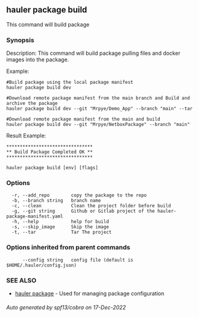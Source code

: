 ## hauler package build

This command will build package

### Synopsis


Description:
This command will build package pulling files and docker images into the package.

Example:
```
#Build package using the local package manifest
hauler package build dev

#Download remote package manifest from the main branch and Build and archive the package
hauler package build dev --git "Mrpye/Demo_App" --branch "main" --tar

#Download remote package manifest from the main and build
hauler package build dev --git "Mrpye/NetboxPackage" --branch "main"
```

Result Example:
```
********************************
** Build Package Completed OK **
********************************
```
		

```
hauler package build [env] [flags]
```

### Options

```
  -r, --add_repo        copy the package to the repo
  -b, --branch string   branch name
  -c, --clean           Clean the project folder before build
  -g, --git string      Github or Gitlab project of the hauler-package-manifest.yaml
  -h, --help            help for build
  -s, --skip_image      Skip the image
  -t, --tar             Tar The project
```

### Options inherited from parent commands

```
      --config string   config file (default is $HOME/.hauler/config.json)
```

### SEE ALSO

* [hauler package](hauler_package.md)	 - Used for managing package configuration

###### Auto generated by spf13/cobra on 17-Dec-2022
